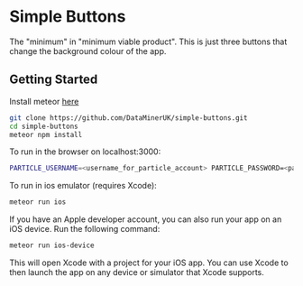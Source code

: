 # Simple Buttons

The "minimum" in "minimum viable product". This is just three buttons that change the background colour of the app.

## Getting Started

Install meteor [here](https://www.meteor.com/install)

```bash
git clone https://github.com/DataMinerUK/simple-buttons.git
cd simple-buttons
meteor npm install
```

To run in the browser on localhost:3000:
```bash
PARTICLE_USERNAME=<username_for_particle_account> PARTICLE_PASSWORD=<password_for_particle_account> meteor
```

To run in ios emulator (requires Xcode):
```bash
meteor run ios
```

If you have an Apple developer account, you can also run your app on an iOS device. Run the following command:
```bash
meteor run ios-device
```
This will open Xcode with a project for your iOS app. You can use Xcode to then launch the app on any device or simulator that Xcode supports.
